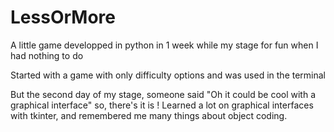 # LessOrMore
A little game developped in python in 1 week while my stage for fun when I had nothing to do

Started with a game with only difficulty options and was used in the terminal

But the second day of my stage, someone said "Oh it could be cool with a graphical interface" so, there's it is !
Learned a lot on graphical interfaces with tkinter, and remembered me many things about object coding.
